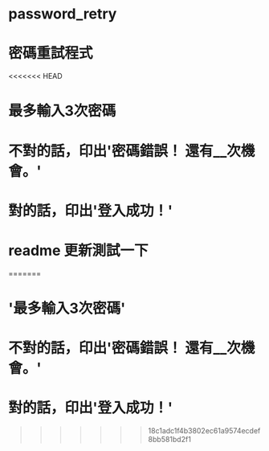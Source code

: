 # password_retry
# 密碼重試程式
<<<<<<< HEAD
# 最多輸入3次密碼
# 不對的話，印出'密碼錯誤！ 還有__次機會。'
# 對的話，印出'登入成功！'

# readme 更新測試一下
=======
# '最多輸入3次密碼'
# 不對的話，印出'密碼錯誤！ 還有__次機會。'
# 對的話，印出'登入成功！'
>>>>>>> 18c1adc1f4b3802ec61a9574ecdef8bb581bd2f1
